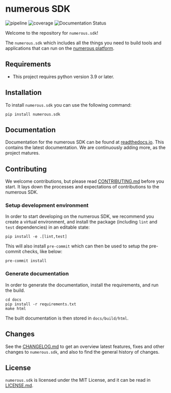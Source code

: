 # numerous SDK

![pipeline](https://gitlab.com/numerous/numerous.sdk/badges/main/pipeline.svg)
![coverage](https://gitlab.com/numerous/numerous.sdk/badges/main/coverage.svg?job=pytest)
![Documentation Status](https://readthedocs.org/projects/numeroussdk/badge/?version=latest)

Welcome to the repository for `numerous.sdk`!

The `numerous.sdk` which includes all the things you need to build tools and
applications that can run on the [numerous platform](https://numerous.com).

## Requirements

* This project requires python version 3.9 or later.

## Installation

To install `numerous.sdk`
you can use the following command:

```
pip install numerous.sdk
```

## Documentation

Documentation for the numerous SDK can be found at
[readthedocs.io](https://numeroussdk.readthedocs.io). This contains the latest
documentation. We are continuously adding more, as the project matures.

## Contributing

We welcome contributions, but please read [CONTRIBUTING.md](CONTRIBUTING.md)
before you start. It lays down the processes and expectations of contributions
to the numerous SDK.

### Setup development environment

In order to start developing on the numerous SDK, we recommend you create a virtual
environment, and install the package (including `lint` and `test` dependencies) in an
editable state:

```
pip install -e .[lint,test]
```

This will also install `pre-commit` which can then be used to setup the pre-commit
checks, like below:

```
pre-commit install
```

### Generate documentation

In order to generate the documentation, install the requirements, and run the build.

```
cd docs
pip install -r requirements.txt
make html
```

The built documentation is then stored in `docs/build/html`.

## Changes

See the [CHANGELOG.md](CHANGELOG.md) to get an overview latest features, fixes
and other changes to `numerous.sdk`, and also to find the general history of
changes.

## License

`numerous.sdk` is licensed under the MIT License, and it can be read in
[LICENSE.md](LICENSE.txt).
